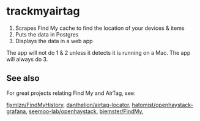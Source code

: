 # trackmyairtag

1. Scrapes Find My cache to find the location of your devices & items
2. Puts the data in Postgres
3. Displays the data in a web app

The app will not do 1 & 2 unless it detects it is running on a Mac.
The app will always do 3.

## See also

For great projects relating Find My and AirTag, see:

[fjxmlzn/FindMyHistory](https://github.com/fjxmlzn/FindMyHistory),
[danthelion/airtag-locator](https://github.com/danthelion/airtag-locator),
[hatomist/openhaystack-grafana](https://github.com/hatomist/openhaystack-grafana),
[seemoo-lab/openhaystack](https://github.com/seemoo-lab/openhaystack),
[biemster/FindMy](https://github.com/biemster/FindMy),
